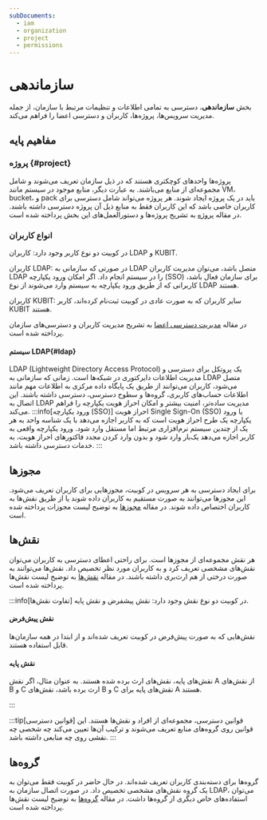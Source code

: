 ```yaml
---
subDocuments:
  - iam
  - organization
  - project
  - permissions
---
```


# سازماندهی

بخش **سازماندهی**، دسترسی به تمامی اطلاعات و تنظیمات مرتبط با سازمان، از جمله مدیریت سرویس‌ها، پروژه‌ها، کاربران و دسترسی اعضا را فراهم می‌کند.

## مفاهیم پایه

### پروژه {#project}

پروژه‌ها واحدهای کوچکتری هستند که در ذیل سازمان تعریف می‌شوند و شامل مجموعه‌ای از منابع می‌باشند. به عبارت دیگر، منابع موجود در سیستم مانند VM، bucket، و pack باید در یک پروژه ایجاد شوند. هر پروژه می‌تواند شامل دسترسی برای کاربران خاصی باشد که این کاربران فقط به منابع ذیل آن پروژه دسترسی داشته باشند. در مقاله [پروژه](./project) به تشریح پروژه‌ها و دستورالعمل‌های این بخش پرداخته شده است.

### انواع کاربران

در کوبیت دو نوع کاربر وجود دارد: کاربران LDAP و KUBIT.

کاربران LDAP: در صورتی که سازمانی به LDAP متصل باشد، می‌توان مدیریت کاربران LDAP را در سیستم انجام داد. اگر امکان ورود یکپارچه (SSO) برای سازمان فعال باشد، کاربرانی که از طریق ورود یکپارچه به سیستم وارد می‌شوند از نوع LDAP هستند.

کاربران KUBIT: سایر کاربران که به صورت عادی در کوبیت ثبت‌نام کرده‌اند، کاربر KUBIT هستند.

در مقاله [مدیریت دسترسی اعضا](./iam) به تشریح مدیریت کاربران و دسترسی‌های سازمان پرداخته شده است.

#### سیستم LDAP{#ldap}

LDAP (Lightweight Directory Access Protocol) یک پروتکل برای دسترسی و مدیریت اطلاعات دایرکتوری در شبکه‌ها است. زمانی که سازمانی به LDAP متصل می‌شود، کاربران می‌توانند از طریق یک پایگاه داده مرکزی به اطلاعات مهم مانند اطلاعات حساب‌های کاربری، گروه‌ها و سطوح دسترسی، دسترسی داشته باشند. این اتصال به LDAP مدیریت ساده‌تر، امنیت بیشتر و امکان احراز هویت یکپارچه را فراهم می‌کند.
:::info[ورود یکپارچه (SSO)]
احراز هویت Single Sign-On (SSO) یا ورود یکپارچه یک طرح احراز هویت است که به کاربر اجازه می‌دهد با یک شناسه واحد به هر یک از چندین سیستم نرم‌افزاری مرتبط اما مستقل وارد شود. ورود یکپارچه واقعی به کاربر اجازه می‌دهد یک‌بار وارد شود و بدون وارد کردن مجدد فاکتورهای احراز هویت، به خدمات دسترسی داشته باشد.
:::

## مجوزها

برای ایجاد دسترسی به هر سرویس در کوبیت، مجوزهایی برای کاربران تعریف می‌شود. این مجوزها می‌توانند به صورت مستقیم به کاربران داده شوند یا از طریق نقش‌ها به کاربران اختصاص داده شوند.
در مقاله [مجوزها](./permissions) به توضیح لیست مجوزات پرداخته شده است.

## نقش‌ها

هر نقش مجموعه‌ای از مجوزها است. برای راحتی اعطای دسترسی به کاربران می‌توان نقش‌های مشخصی تعریف کرد و به کاربران مورد نظر تخصیص داد. نقش‌ها می‌توانند به صورت درختی از هم ارث‌بری داشته باشند. در مقاله [نقش‌ها](./iam#roles) به توضیح لیست نقش‌ها پرداخته شده است.

:::info[تفاوت نقش‌ها]
در کوبیت دو نوع نقش وجود دارد: نقش پیشفرض و نقش پایه.

#### نقش پیش‌فرض

نقش‌هایی که به صورت پیش‌فرض در کوبیت تعریف شده‌اند و از ابتدا در همه سازمان‌ها قابل استفاده هستند.

#### نقش پایه

نقش‌های پایه، نقش‌های ارث برده شده هستند. به عنوان مثال، اگر نقش A از نقش‌های B و C ارث برده باشد، نقش‌های B و C نقش‌های پایه برای A هستند.

:::

:::tip[قوانین دسترسی]
قوانین دسترسی، مجموعه‌ای از افراد و نقش‌ها هستند. این قوانین روی گروه‌های منابع تعریف می‌شوند و ترکیب آن‌ها تعیین می‌کند چه شخصی چه نقشی روی چه منابعی داشته باشد.
:::

## گروه‌ها

گروه‌ها برای دسته‌بندی کاربران تعریف شده‌اند. در حال حاضر در کوبیت فقط می‌توان به یک گروه نقش‌های مشخصی تخصیص داد. در صورت اتصال سازمان به LDAP، می‌توان استفاده‌های خاص دیگری از گروه‌ها داشت. در مقاله [گروه‌ها](./iam#groups) به توضیح لیست نقش‌ها پرداخته شده است.
